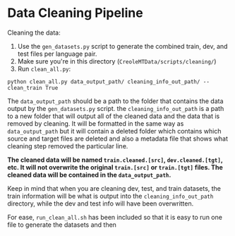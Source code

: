 # Data Cleaning Pipeline

Cleaning the data:

1.  Use the `gen_datasets.py` script to generate the combined train, dev, and test files per language pair.
2.  Make sure you're in this directory (`CreoleMTData/scripts/cleaning/`)
3.  Run `clean_all.py`:

```
python clean_all.py data_output_path/ cleaning_info_out_path/ --clean_train True
```

The `data_output_path` should be a path to the folder that contains the data output by the `gen_datasets.py` script. the `cleaning_info_out_path` is a path to a new folder that will output all of the cleaned data and the data that is removed by cleaning. It will be formatted in the same way as `data_output_path` but it will contain a deleted folder which contains which source and target files are deleted and also a metadata file that shows what cleaning step removed the particular line.

**The cleaned data will be named `train.cleaned.[src]`, `dev.cleaned.[tgt]`, etc. It will not overwrite the original `train.[src]` or `train.[tgt]` files. The cleaned data will be contained in the `data_output_path`.**

Keep in mind that when you are cleaning dev, test, and train datasets, the train information will be what is output into the `cleaning_info_out_path` directory, while the dev and test info will have been overwritten.

For ease, `run_clean_all.sh` has been included so that it is easy to run one file to generate the datasets and then 


